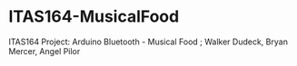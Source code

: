 # ITAS164-MusicalFood
ITAS164 Project: Arduino Bluetooth - Musical Food ; Walker Dudeck, Bryan Mercer, Angel Pilor
